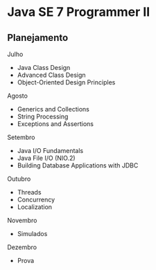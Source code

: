 # Java SE 7 Programmer II

## Planejamento

Julho	
- Java Class Design
- Advanced Class Design
- Object-Oriented Design Principles
	
Agosto	
- Generics and Collections
- String Processing
- Exceptions and Assertions
	
Setembro	
- Java I/O Fundamentals
- Java File I/O (NIO.2)
- Building Database Applications with JDBC
	
Outubro	
- Threads
- Concurrency
- Localization
	
Novembro	
- Simulados
	
Dezembro
- Prova
